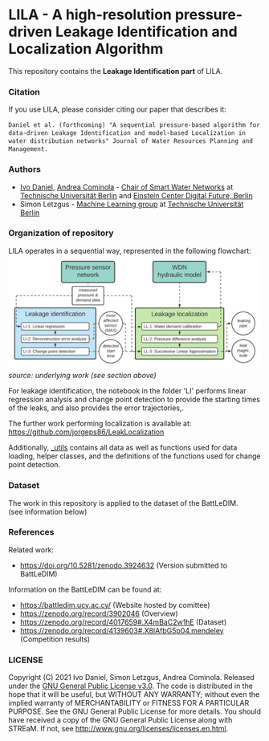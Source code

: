 # LILA - A high-resolution pressure-driven Leakage Identification and Localization Algorithm
This repository contains the **Leakage Identification part** of LILA.

### Citation
If you use LILA, please consider citing our paper that describes it: 
```
Daniel et al. (forthcoming) "A sequential pressure-based algorithm for data-driven Leakage Identification and model-based Localization in water distribution networks" Journal of Water Resources Planning and Management.
```

### Authors
- [Ivo Daniel](https://www.swn.tu-berlin.de/menue/team/msc_ivo_daniel/), [Andrea Cominola](https://www.swn.tu-berlin.de/menue/team/prof_dr_andrea_cominola/) - [Chair of Smart Water Networks](https://swn.tu-berlin.de) at [Technische Universität Berlin](https://tu.berlin) and [Einstein Center Digital Future, Berlin](https://digital-future.berlin)  
- Simon Letzgus - [Machine Learning group](https://www.ml.tu-berlin.de/menue/machine_learning/) at [Technische Universität Berlin](https://tu.berlin)

### Organization of repository
LILA operates in a sequential way, represented in the following flowchart:
![flowchart](LILA_flowchart.png)
*source: underlying work (see section above)*

For leakage identification, the notebook in the folder 'LI' performs linear regression analysis and change point detection to provide the starting times of the leaks, and also provides the error trajectories,.

The further work performing localization is available at:
https://github.com/jorgeps86/LeakLocalization

Additionally, [_utils](_utils/) contains all data as well as functions used for data loading, helper classes, and the definitions of the functions used for change point detection.

### Dataset
The work in this repository is applied to the dataset of the BattLeDIM.  
(see information below)

### References
Related work:
- https://doi.org/10.5281/zenodo.3924632 (Version submitted to BattLeDIM)

Information on the BattLeDIM can be found at:
- https://battledim.ucy.ac.cy/ (Website hosted by comittee)
- https://zenodo.org/record/3902046 (Overview)
- https://zenodo.org/record/4017659#.X4mBaC2w1hE (Dataset)
- https://zenodo.org/record/4139603#.X8lAfbG5p04.mendeley (Competition results)

### LICENSE
Copyright (C) 2021 Ivo Daniel, Simon Letzgus, Andrea Cominola. Released under the [GNU General Public License v3.0](LICENSE). The code is distributed in the hope that it will be useful, but WITHOUT ANY WARRANTY; without even the implied warranty of MERCHANTABILITY or FITNESS FOR A PARTICULAR PURPOSE. See the GNU General Public License for more details. You should have received a copy of the GNU General Public License along with STREaM. If not, see http://www.gnu.org/licenses/licenses.en.html.
